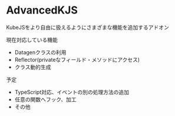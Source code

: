 # AdvancedKJS
KubeJSをより自由に扱えるようにさまざまな機能を追加するアドオン

現在対応している機能
- Datagenクラスの利用
- Reflector(privateなフィールド・メソッドにアクセス)
- クラス動的生成

予定
- TypeScript対応、イベントの別の処理方法の追加
- 任意の関数へフック、加工
- その他
